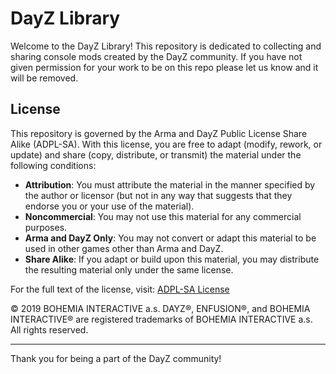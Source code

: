 # DayZ Library

Welcome to the DayZ Library! This repository is dedicated to collecting and sharing console mods created by the DayZ community. If you have not given permission for your work to be on this repo please let us know and it will be removed.

## License

This repository is governed by the Arma and DayZ Public License Share Alike (ADPL-SA). With this license, you are free to adapt (modify, rework, or update) and share (copy, distribute, or transmit) the material under the following conditions:

- **Attribution**: You must attribute the material in the manner specified by the author or licensor (but not in any way that suggests that they endorse you or your use of the material).
- **Noncommercial**: You may not use this material for any commercial purposes.
- **Arma and DayZ Only**: You may not convert or adapt this material to be used in other games other than Arma and DayZ.
- **Share Alike**: If you adapt or build upon this material, you may distribute the resulting material only under the same license.

For the full text of the license, visit: [ADPL-SA License](https://www.bohemia.net/community/licenses/arma-and-dayz-public-license-share-alike-adpl-sa)

© 2019 BOHEMIA INTERACTIVE a.s. DAYZ®, ENFUSION®, and BOHEMIA INTERACTIVE® are registered trademarks of BOHEMIA INTERACTIVE a.s. All rights reserved.

---

Thank you for being a part of the DayZ community!

